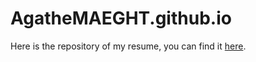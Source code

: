 # AgatheMAEGHT.github.io
Here is the repository of my resume, you can find it [here](https://agathemaeght.github.io/).
